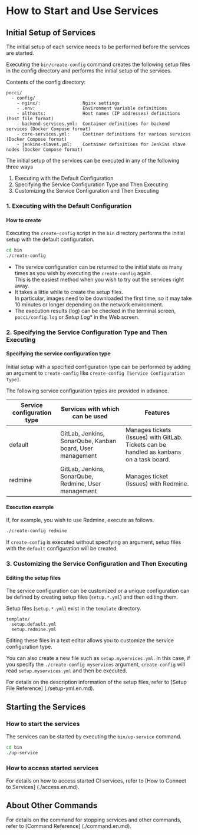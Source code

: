 ﻿How to Start and Use Services
======================

Initial Setup of Services
------------------
The initial setup of each service needs to be performed before the services are started.

Executing the `bin/create-config` command creates
the following setup files in the config directory
and performs the initial setup of the services.

Contents of the config directory:
```
pocci/
  - config/
    - nginx/:                Nginx settings
    - .env:                  Environment variable definitions
    - althosts:              Host names (IP addresses) definitions (host file format)
    - backend-services.yml:  Container definitions for backend services (Docker Compose format)
    - core-services.yml:     Continer definitions for various services (Docker Compose format)
    - jenkins-slaves.yml:    Container definitions for Jenkins slave nodes (Docker Compose format)
```

The initial setup of the services can be executed in any of the following three ways

1. Executing with the Default Configuration
2. Specifying the Service Configuration Type and Then Executing
3. Customizing the Service Configuration and Then Executing



### 1. Executing with the Default Configuration
#### How to create
Executing the `create-config` script in the `bin` directory
performs the initial setup with the default configuration.

```bash
cd bin
./create-config
```

*   The service configuration can be returned to the initial state as many times as you wish by executing the `create-config` again.  
    This is the easiest method when you wish to try out the services right away.
*   It takes a little while to create the setup files.  
    In particular, images need to be downloaded the first time, so it may take
    10 minutes or longer depending on the network environment.
*   The execution results (log) can be checked in the terminal screen, `pocci/config.log` or *Setup Log** in the Web screen.


### 2. Specifying the Service Configuration Type and Then Executing

#### Specifying the service configuration type
Initial setup with a specified configuration type can 
be performed by adding an argument to
`create-config` like `create-config [Service Configuration Type]`.

The following service configuration types are provided in advance.

Service configuration type | Services with which can be used                           | Features
---------------------------| --------------------------------------------------------- | -------------------------------------------------
default                    | GitLab, Jenkins, SonarQube, Kanban board, User management | Manages tickets (Issues) with GitLab. Tickets can be handled as kanbans on a task board.
redmine                    | GitLab, Jenkins, SonarQube, Redmine, User management      | Manages ticket (Issues) with Redmine.


#### Execution example
If, for example, you wish to use Redmine, execute as follows.

```bash
./create-config redmine
```

If `create-config` is executed without specifying an argument, setup files with the `default` configuration will be created.



### 3. Customizing the Service Configuration and Then Executing

#### Editing the setup files

The service configuration can be customized or a unique configuration can be defined
by creating setup files (`setup.*.yml`) and then editing them.

Setup files (`setup.*.yml`) exist in
the `template` directory.

```
template/
  setup.default.yml
  setup.redmine.yml
```

Editing these files in a text editor allows you to
customize the service configuration type.

You can also create a new file such as `setup.myservices.yml`.
In this case, if you specify the `./create-config myservices` argument,
`create-config` will read `setup.myservices.yml` and then be executed.

For details on the description information of the setup files,
refer to [Setup File Reference] (./setup-yml.en.md). 



Starting the Services
--------------
### How to start the services
The services can be started by executing the `bin/up-service` command.

```bash
cd bin
./up-service
```

### How to access started services
For details on how to access started CI services,
refer to [How to Connect to Services] (./access.en.md).



About Other Commands
------------------------
For details on the command for stopping services and other commands,
refer to [Command Reference] (./command.en.md).

